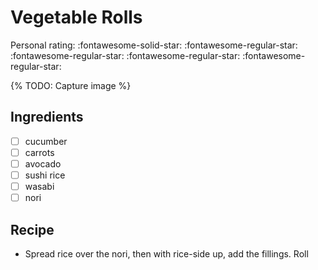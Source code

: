 # Vegetable Rolls

<!-- {cts} rating=1; (User can specify rating on scale of 1-5) -->

Personal rating: :fontawesome-solid-star: :fontawesome-regular-star: :fontawesome-regular-star: :fontawesome-regular-star: :fontawesome-regular-star:

<!-- {cte} -->

<!-- {cts} name_image=None; (User can specify image name) -->

{% TODO: Capture image %}

<!-- {cte} -->

## Ingredients

- [ ] cucumber
- [ ] carrots
- [ ] avocado
- [ ] sushi rice
- [ ] wasabi
- [ ] nori

## Recipe

- Spread rice over the nori, then with rice-side up, add the fillings. Roll
